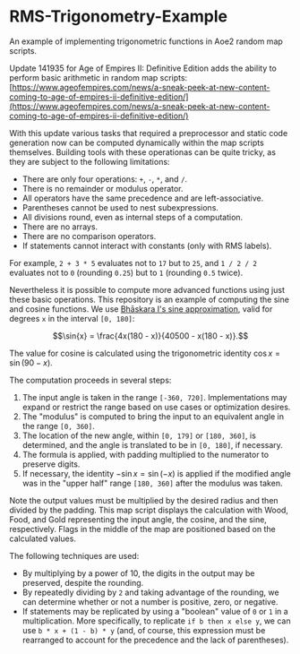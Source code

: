 # RMS-Trigonometry-Example
An example of implementing trigonometric functions in Aoe2 random map scripts.

Update 141935 for Age of Empires II: Definitive Edition adds the ability to perform basic arithmetic in random map scripts: [https://www.ageofempires.com/news/a-sneak-peek-at-new-content-coming-to-age-of-empires-ii-definitive-edition/](https://www.ageofempires.com/news/a-sneak-peek-at-new-content-coming-to-age-of-empires-ii-definitive-edition/)

With this update various tasks that required a preprocessor and static code generation now can be computed dynamically within the map scripts themselves.
Building tools with these operationas can be quite tricky, as they are subject to the following limitations:

- There are only four operations: `+`, `-`, `*`, and `/`.
- There is no remainder or modulus operator.
- All operators have the same precedence and are left-associative.
- Parentheses cannot be used to nest subexpressions.
- All divisions round, even as internal steps of a computation.
- There are no arrays.
- There are no comparison operators.
- If statements cannot interact with constants (only with RMS labels).

For example, `2 + 3 * 5` evaluates not to `17` but to `25`, and `1 / 2 / 2` evaluates not to `0` (rounding `0.25`) but to `1` (rounding `0.5` twice).

Nevertheless it is possible to compute more advanced functions using just these basic operations.
This repository is an example of computing the sine and cosine functions.
We use [Bhāskara I's sine approximation](https://en.wikipedia.org/wiki/Bh%C4%81skara_I%27s_sine_approximation_formula), valid for degrees `x` in the interval `[0, 180]`:

$$\sin{x} = \frac{4x(180 - x)}{40500 - x(180 - x)}.$$

The value for cosine is calculated using the trigonometric identity $\cos{x} = \sin(90 - x)$.

The computation proceeds in several steps:

1. The input angle is taken in the range `[-360, 720]`. Implementations may expand or restrict the range based on use cases or optimization desires.
2. The "modulus" is computed to bring the input to an equivalent angle in the range `[0, 360]`.
3. The location of the new angle, within `[0, 179]` or `[180, 360]`, is determined, and the angle is translated to be in `[0, 180]`, if necessary.
4. The formula is applied, with padding multiplied to the numerator to preserve digits.
5. If necessary, the identity $-\sin{x} = \sin(-x)$ is applied if the modified angle was in the "upper half" range `[180, 360]` after the modulus was taken.

Note the output values must be multiplied by the desired radius and then divided by the padding.
This map script displays the calculation with Wood, Food, and Gold representing the input angle, the cosine, and the sine, respectively.
Flags in the middle of the map are positioned based on the calculated values.

The following techniques are used:

- By multiplying by a power of $10$, the digits in the output may be preserved, despite the rounding.
- By repeatedly dividing by `2` and taking advantage of the rounding, we can determine whether or not a number is positive, zero, or negative.
- If statements may be replicated by using a "boolean" value of `0` or `1` in a multiplication. More specifically, to replicate `if b then x else y`, we can use `b * x + (1 - b) * y` (and, of course, this expression must be rearranged to account for the precedence and the lack of parentheses).
